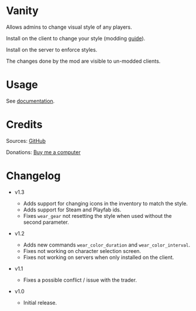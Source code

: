 # Vanity

Allows admins to change visual style of any players.

Install on the client to change your style (modding [guide](https://youtu.be/L9ljm2eKLrk)).

Install on the server to enforce styles.

The changes done by the mod are visible to un-modded clients.

# Usage

See [documentation](https://github.com/JereKuusela/valheim-vanity/blob/main/README.md).

# Credits

Sources: [GitHub](https://github.com/JereKuusela/valheim-vanity)

Donations: [Buy me a computer](https://www.buymeacoffee.com/jerekuusela)

# Changelog

- v1.3
	- Adds support for changing icons in the inventory to match the style.
	- Adds support for Steam and Playfab ids.
	- Fixes `wear_gear` not resetting the style when used without the second parameter.

- v1.2
	- Adds new commands `wear_color_duration` and `wear_color_interval`.
	- Fixes not working on character selection screen.
	- Fixes not working on servers when only installed on the client.

- v1.1
	- Fixes a possible conflict / issue with the trader.

- v1.0
	- Initial release.
